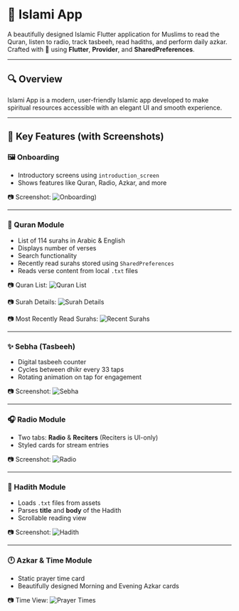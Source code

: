 # 📱 Islami App

A beautifully designed Islamic Flutter application for Muslims to read the Quran, listen to radio, track tasbeeh, read hadiths, and perform daily azkar.  
Crafted with 💙 using **Flutter**, **Provider**, and **SharedPreferences**.

---

## 🔍 Overview

Islami App is a modern, user-friendly Islamic app developed to make spiritual resources accessible with an elegant UI and smooth experience.

---

## 🌟 Key Features (with Screenshots)

### 🖼️ Onboarding

- Introductory screens using `introduction_screen`
- Shows features like Quran, Radio, Azkar, and more

📷 Screenshot:
![Onboarding](<img src="https://github.com/alibesar7/Islam_app/blob/main/assets/screenshots/onboarding1.png" width="270"/>))

---

### 📖 Quran Module

- List of 114 surahs in Arabic & English
- Displays number of verses
- Search functionality
- Recently read surahs stored using `SharedPreferences`
- Reads verse content from local `.txt` files

📷 Quran List:
![Quran List](screenshots/quran_list.png)

📷 Surah Details:
![Surah Details](screenshots/surah_details.png)

📷 Most Recently Read Surahs:
![Recent Surahs](screenshots/recent_quran.png)

---

### ✨ Sebha (Tasbeeh)

- Digital tasbeeh counter
- Cycles between dhikr every 33 taps
- Rotating animation on tap for engagement

📷 Screenshot:
![Sebha](screenshots/sebha.png)

---

### 🎧 Radio Module

- Two tabs: **Radio** & **Reciters** (Reciters is UI-only)
- Styled cards for stream entries

📷 Screenshot:
![Radio](screenshots/radio.png)

---

### 📜 Hadith Module

- Loads `.txt` files from assets
- Parses **title** and **body** of the Hadith
- Scrollable reading view

📷 Screenshot:
![Hadith](screenshots/hadith.png)

---

### 🕛 Azkar & Time Module

- Static prayer time card
- Beautifully designed Morning and Evening Azkar cards

📷 Time View:
![Prayer Times](screenshots/time.png)
 
 

